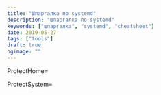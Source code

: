 ```yaml
---
title: "Шпаргалка по systemd"
description: "Шпаргалка по systemd"
keywords: ["шпаргалка", "systemd", "cheatsheet"]
date: 2019-05-27
tags: ["tools"]
draft: true
ogimage: ""
---
```


ProtectHome=

ProtectSystem=

